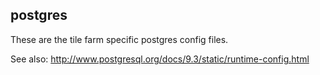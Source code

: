 postgres
--

These are the tile farm specific postgres config files.

See also: http://www.postgresql.org/docs/9.3/static/runtime-config.html
